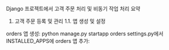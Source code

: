 Django 프로젝트에서 고객 주문 처리 및 비동기 작업 처리 요약
1. 고객 주문 등록 및 관리
1.1. 앱 생성 및 설정

orders 앱 생성: python manage.py startapp orders
settings.py에서 INSTALLED_APPS에 orders 앱 추가:
